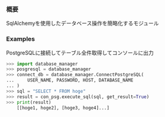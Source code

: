 ### 概要
SqlAlchemyを使用したデータベース操作を簡略化するモジュール

### Examples
PostgreSQLに接続してテーブル全件取得してコンソールに出力

```python
>>> import database_manager
>>> posgresql = database_manager
>>> connect_db = database_manager.ConnectPostgreSQL(
...     USER_NAME, PASSWORD, HOST, DATABASE_NAME
... )
>>> sql = "SELECT * FROM hoge"
>>> result = con_psg.execute_sql(sql, get_result=True)
>>> print(result)
    [[hoge1, hoge2], [hoge3, hoge4]...]
```